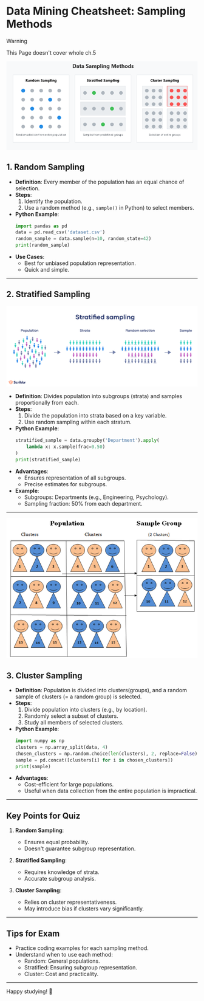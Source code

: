 # Data Mining Cheatsheet: Sampling Methods 
> [!WARNING]
> This Page doesn't cover whole ch.5

![Intro](assets/main.png)
## 1. Random Sampling
- **Definition**: Every member of the population has an equal chance of selection.
- **Steps**:
  1. Identify the population.
  2. Use a random method (e.g., `sample()` in Python) to select members.
- **Python Example**:
  ```python
  import pandas as pd
  data = pd.read_csv('dataset.csv')
  random_sample = data.sample(n=10, random_state=42)
  print(random_sample)
  ```
- **Use Cases**:
  - Best for unbiased population representation.
  - Quick and simple.

---

## 2. Stratified Sampling
![Strata representation](assets/strata.png)
- **Definition**: Divides population into subgroups (strata) and samples proportionally from each.
- **Steps**:
  1. Divide the population into strata based on a key variable.
  2. Use random sampling within each stratum.
- **Python Example**:
  ```python
  stratified_sample = data.groupby('Department').apply(
      lambda x: x.sample(frac=0.50)
  )
  print(stratified_sample)
  ```
- **Advantages**:
  - Ensures representation of all subgroups.
  - Precise estimates for subgroups.
- **Example**:
  - Subgroups: Departments (e.g., Engineering, Psychology).
  - Sampling fraction: 50% from each department.

---
![Cluster Diagram](assets/Cluster-sampling.png)
## 3. Cluster Sampling
- **Definition**: Population is divided into clusters(groups), and a random sample of clusters (= a random group) is selected.
- **Steps**:
  1. Divide population into clusters (e.g., by location).
  2. Randomly select a subset of clusters.
  3. Study all members of selected clusters.
- **Python Example**:
  ```python
  import numpy as np
  clusters = np.array_split(data, 4)
  chosen_clusters = np.random.choice(len(clusters), 2, replace=False)
  sample = pd.concat([clusters[i] for i in chosen_clusters])
  print(sample)
  ```
- **Advantages**:
  - Cost-efficient for large populations.
  - Useful when data collection from the entire population is impractical.

---

## Key Points for Quiz
1. **Random Sampling**:
   - Ensures equal probability.
   - Doesn't guarantee subgroup representation.

2. **Stratified Sampling**:
   - Requires knowledge of strata.
   - Accurate subgroup analysis.

3. **Cluster Sampling**:
   - Relies on cluster representativeness.
   - May introduce bias if clusters vary significantly.

---

## Tips for Exam
- Practice coding examples for each sampling method.
- Understand when to use each method:
  - Random: General populations.
  - Stratified: Ensuring subgroup representation.
  - Cluster: Cost and practicality.

---

Happy studying! 🚀
